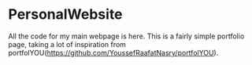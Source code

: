 # PersonalWebsite
All the code for my main webpage is here. This is a fairly simple portfolio page, taking a lot of inspiration from portfolYOU(https://github.com/YoussefRaafatNasry/portfolYOU).
